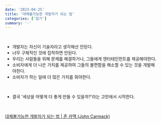 ```yaml
---
date: '2023-04-25'
title: '대체불가능한 개발자가 되는 법'
categories: ['일기']
summary: '-'
---
```


<br>

- 개발자는 자신이 기술자라고 생각해선 안된다.
- 너무 구체적인 것에 집착하면 안된다.
- 우리는 사람들을 위해 문제를 해결하거나, 그들에게 엔터테인먼트를 제공해야한다.
- 소비자에게 더 나은 가치를 제공하여 그들의 불편함을 해소할 수 있는 것을 개발해야한다.
- 소비자가 하는 일에 더 많은 가치를 줘야한다.

<br>

- 결국 '세상을 어떻게 더 좋게 만들 수 있을까?'라는 고민에서 시작한다.

<br>

[대체불가능한 개발자가 되는 법 | 존 카맥 (John Carmack)](https://youtu.be/CMv8LzuuTKk)
